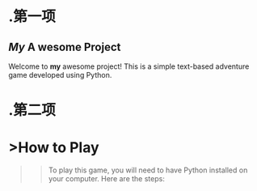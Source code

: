 # .第一项
## *My* **A** wesome Project
Welcome to **my** awesome project! This is a simple text-based adventure game developed using Python.

# .第二项
# >How to Play
>>To play this game, you will need to have Python installed on your computer. Here are the steps:

